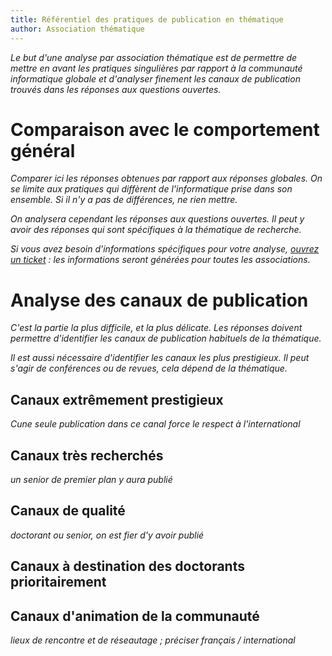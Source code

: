 ```yaml
---
title: Référentiel des pratiques de publication en thématique
author: Association thématique
---
```


*Le but d'une analyse par association thématique est de permettre de mettre en avant
les pratiques singulières par rapport à la communauté informatique globale et d'analyser
finement les canaux de publication trouvés dans les réponses aux questions ouvertes.*

# Comparaison avec le comportement général

*Comparer ici les réponses obtenues par rapport aux réponses globales.
On se limite aux pratiques qui diffèrent de l'informatique prise dans son ensemble.
Si il n'y a pas de différences, ne rien mettre.*

*On analysera cependant les réponses aux questions ouvertes. Il peut y avoir des réponses
qui sont spécifiques à la thématique de recherche.*

*Si vous avez besoin d'informations spécifiques pour votre analyse, [ouvrez un ticket](https://github.com/societe-informatique-de-france/referentiel-pratiques-publication-2019/issues) : les informations seront générées pour toutes les associations.*

# Analyse des canaux de publication

*C'est la partie la plus difficile, et la plus délicate. Les réponses
doivent permettre d'identifier les canaux de publication habituels de
la thématique.*

*Il est aussi nécessaire d'identifier les canaux les plus prestigieux.
Il peut s'agir de conférences ou de revues, cela dépend de la thématique.*

## Canaux extrêmement prestigieux

*Cune seule publication dans ce canal force le respect à l'international*

## Canaux très recherchés

*un senior de premier plan y aura publié*

## Canaux de qualité

*doctorant ou senior, on est fier d'y avoir publié*

## Canaux à destination des doctorants prioritairement

## Canaux d'animation de la communauté

*lieux de rencontre et de réseautage ; préciser français / international*